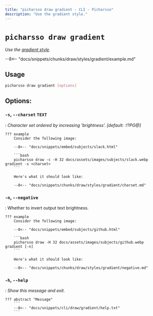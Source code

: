 ```yaml
---
title: "picharsso draw gradient - CLI - Picharsso"
description: "Use the gradient style."
---
```


# `picharsso draw gradient`

*Use the [gradient style](/styles/gradient/).*

--8<-- "docs/snippets/chunks/draw/styles/gradient/example.md"

## Usage

```bash
picharsso draw gradient [options]
```

## Options:

###  `-s`, `--charset` `TEXT`
:   *Character set ordered by increasing 'brightness'. [default:  :!?PG@]*

    ??? example
        Consider the following image:

        --8<-- "docs/snippets/embed/subjects/slack.html"

        ```bash
        picharsso draw -c -H 32 docs/assets/images/subjects/slack.webp gradient -s <charset>
        ```

        Here's what it should look like:

        --8<-- "docs/snippets/chunks/draw/styles/gradient/charset.md"

###  `-n`, `--negative`
:   Whether to invert output text brightness.

    ??? example
        Consider the following image:

        --8<-- "docs/snippets/embed/subjects/github.html"

        ```bash
        picharsso draw -H 32 docs/assets/images/subjects/github.webp gradient [-n]
        ```

        Here's what it should look like:

        --8<-- "docs/snippets/chunks/draw/styles/gradient/negative.md"

###  `-h`, `--help`
:   *Show this message and exit.*

    ??? abstract "Message"
        ```
        --8<-- "docs/snippets/cli/draw/gradient/help.txt"
        ```
